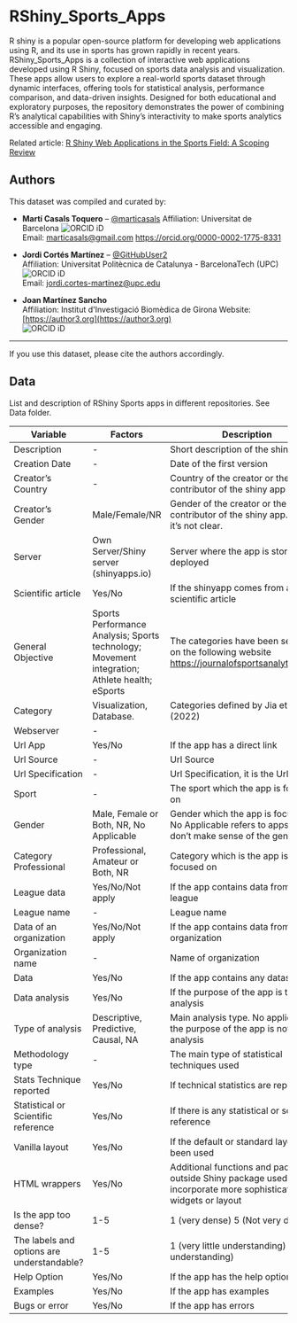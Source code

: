 # RShiny_Sports_Apps 

R shiny is a popular open-source platform for developing web applications using R, and its use in sports has grown rapidly in recent years. RShiny_Sports_Apps is a collection of interactive web applications developed using R Shiny, focused on sports data analysis and visualization. These apps allow users to explore a real-world sports dataset through dynamic interfaces, offering tools for statistical analysis, performance comparison, and data-driven insights. Designed for both educational and exploratory purposes, the repository demonstrates the power of combining R’s analytical capabilities with Shiny’s interactivity to make sports analytics accessible and engaging.

Related article: [R Shiny Web Applications in the Sports Field: A Scoping Review](https://statisticaeapplicazioni.vitaepensiero.it/scheda-articolo_digital/marti-casals-jordi-cortes-jose-fernandez/r-shiny-web-applications-in-the-sports-fielda-scoping-review-999999_2022_0002_0153-399683.html)

## Authors

This dataset was compiled and curated by:

- **Martí Casals Toquero** – [@marticasals](https://github.com/marticasals)
  Affiliation: Universitat de Barcelona
  ![ORCID iD](https://img.shields.io/badge/ORCID-0000-0002-1775-8331-a6ce39?logo=orcid&logoColor=white&style=flat-square)  
  Email: marticasals@gmail.com
https://orcid.org/0000-0002-1775-8331

- **Jordi Cortés Martínez** – [@GitHubUser2](https://github.com/GitHubUser2)  
  Affiliation: Universitat Politècnica de Catalunya - BarcelonaTech (UPC)
  ![ORCID iD](https://img.shields.io/badge/ORCID-0000--0002--3456--7890-a6ce39?logo=orcid&logoColor=white&style=flat-square)  
  Email: jordi.cortes-martinez@upc.edu

- **Joan Martínez Sancho**  
  Affiliation: Institut d'Investigació Biomèdica de Girona
  Website: [https://author3.org](https://author3.org)  
  ![ORCID iD](https://img.shields.io/badge/ORCID-0000--0003--4567--8901-a6ce39?logo=orcid&logoColor=white&style=flat-square)

---

If you use this dataset, please cite the authors accordingly.


## Data
List and description of RShiny Sports apps in different repositories. See Data folder. 


| Variable | Factors | Description |
| -------- | ------- | ----------- |
| Description | - | Short description of the shiny app |
| Creation Date | - | Date of the first version |
| Creator’s Country | - | Country of the creator or the first contributor of the shiny app |
| Creator’s Gender | Male/Female/NR | Gender of the creator or the first contributor of the shiny app. NR if it’s not clear. |
| Server | Own Server/Shiny server (shinyapps.io) | Server where the app is stored to be deployed |
| Scientific article | Yes/No | If the shinyapp comes from a scientific article |
| General Objective | Sports Performance Analysis; Sports technology; Movement integration; Athlete health; eSports | The categories have been selected on the following website https://journalofsportsanalytics.com/ |
| Category | Visualization, Database. | Categories defined by Jia et al. (2022) |
| Webserver | - | |
| Url App | Yes/No | If the app has a direct link |
| Url Source | - | Url Source |
| Url Specification | - | Url Specification, it is the UrL app |
| Sport | - | The sport which the app is focused on |
| Gender | Male, Female or Both, NR, No Applicable | Gender which the app is focused on. No Applicable refers to apps that don’t make sense of the gender |
| Category Professional | Professional, Amateur or Both, NR | Category which is the app is focused on |
| League data | Yes/No/Not apply | If the app contains data from a league |
| League name | - | League name |
| Data of an organization | Yes/No/Not apply | If the app contains data from an organization |
| Organization name | - | Name of organization |
| Data | Yes/No | If the app contains any dataset |
| Data analysis | Yes/No | If the purpose of the app is the data analysis |
| Type of analysis | Descriptive, Predictive, Causal, NA | Main analysis type. No applicable if the purpose of the app is not a data analysis |
| Methodology type | - | The main type of statistical techniques used |
| Stats Technique reported | Yes/No | If technical statistics are reported |
| Statistical or Scientific reference | Yes/No | If there is any statistical or scientific reference |
| Vanilla layout | Yes/No | If the default or standard layout has been used |
| HTML wrappers | Yes/No | Additional functions and packages outside Shiny package used to incorporate more sophisticated widgets or layout |
| Is the app too dense? | 1-5 | 1 (very dense) 5 (Not very dense) |
| The labels and options are understandable? | 1-5 | 1 (very little understanding) 5 (very understanding) |
| Help Option | Yes/No | If the app has the help option |
| Examples | Yes/No | If the app has examples |
| Bugs or error | Yes/No | If the app has errors |
